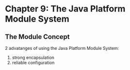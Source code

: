 # Chapter 9: The Java Platform Module System
## The Module Concept
2 advatanges of using the Java Platform Module System:

1. strong encapsulation
2. reliable configuration
